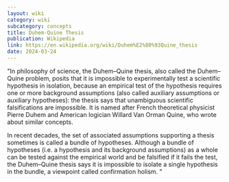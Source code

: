 ```yaml
---
layout: wiki
category: wiki
subcategory: concepts
title: Duhem-Quine Thesis
publication: Wikipedia
link: https://en.wikipedia.org/wiki/Duhem%E2%80%93Quine_thesis
date: 2024-03-24
---
```


"In philosophy of science, the Duhem–Quine thesis, also called the Duhem–Quine problem, posits that it is impossible to experimentally test a scientific hypothesis in isolation, because an empirical test of the hypothesis requires one or more background assumptions (also called auxiliary assumptions or auxiliary hypotheses): the thesis says that unambiguous scientific falsifications are impossible. It is named after French theoretical physicist Pierre Duhem and American logician Willard Van Orman Quine, who wrote about similar concepts.

In recent decades, the set of associated assumptions supporting a thesis sometimes is called a bundle of hypotheses. Although a bundle of hypotheses (i.e. a hypothesis and its background assumptions) as a whole can be tested against the empirical world and be falsified if it fails the test, the Duhem–Quine thesis says it is impossible to isolate a single hypothesis in the bundle, a viewpoint called confirmation holism. "
